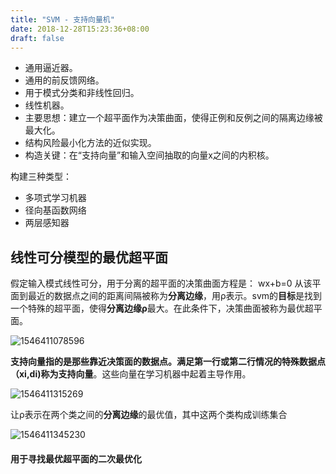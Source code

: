 ```yaml
---
title: "SVM - 支持向量机"
date: 2018-12-28T15:23:36+08:00
draft: false
---
```


- 通用逼近器。
- 通用的前反馈网络。
- 用于模式分类和非线性回归。
- 线性机器。
- 主要思想：建立一个超平面作为决策曲面，使得正例和反例之间的隔离边缘被最大化。
- 结构风险最小化方法的近似实现。
- 构造关键：在“支持向量”和输入空间抽取的向量x之间的内积核。


构建三种类型：
- 多项式学习机器
- 径向基函数网络
- 两层感知器


## 线性可分模型的最优超平面
假定输入模式线性可分，用于分离的超平面的决策曲面方程是：
wx+b=0
从该平面到最近的数据点之间的距离间隔被称为**分离边缘**，用ρ表示。svm的**目标**是找到一个特殊的超平面，使得**分离边缘ρ**最大。在此条件下，决策曲面被称为最优超平面。

![1546411078596](/tmp/1546411078596.png)

**支持向量指的是那些靠近决策面的数据点。**满足第一行或第二行情况的特殊数据点（xi,di)称为**支持向量**。这些向量在学习机器中起着主导作用。

![1546411315269](/tmp/1546411315269.png)

让ρ表示在两个类之间的**分离边缘**的最优值，其中这两个类构成训练集合

![1546411345230](/tmp/1546411345230.png)



#### 用于寻找最优超平面的二次最优化








